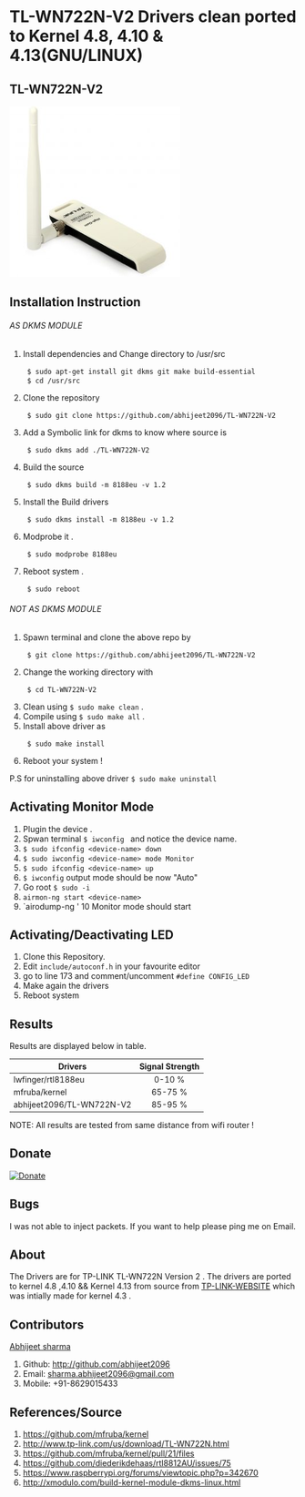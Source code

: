 # TL-WN722N-V2 Drivers clean ported to Kernel 4.8, 4.10 & 4.13(GNU/LINUX)

## TL-WN722N-V2

![TL-WN722N-V2](device_img.jpg?raw=true "TL-WN722N-V2")


## Installation Instruction

###### AS DKMS MODULE

1. Install dependencies and Change directory to /usr/src
	```
	 $ sudo apt-get install git dkms git make build-essential
	 $ cd /usr/src
	```
2. Clone the repository
	```
	 $ sudo git clone https://github.com/abhijeet2096/TL-WN722N-V2
	```
3. Add a Symbolic link for dkms to know where source is 
	```
	 $ sudo dkms add ./TL-WN722N-V2
	```
4. Build the source
	```
	 $ sudo dkms build -m 8188eu -v 1.2 
	```
5. Install the Build drivers
	```
	 $ sudo dkms install -m 8188eu -v 1.2 
	```
6. Modprobe it .
	```
	 $ sudo modprobe 8188eu
	```
6. Reboot system .
	```
	 $ sudo reboot
	```
	
###### NOT AS DKMS MODULE

1. Spawn terminal and clone the above repo by 
	```
	 $ git clone https://github.com/abhijeet2096/TL-WN722N-V2
	```
2. Change the working directory with
	```
	 $ cd TL-WN722N-V2
	``` 
3. Clean using `$ sudo make clean` .
4. Compile using `$ sudo make all` .
4. Install above driver as 
	```
	 $ sudo make install 
	```
5. Reboot your system !

P.S for uninstalling above driver 
	```
	 $ sudo make uninstall 
	```
## Activating Monitor Mode

 1. Plugin the device .
 2. Spwan terminal `$ iwconfig ` and notice the device name.
 3. `$ sudo ifconfig <device-name> down`
 4. `$ sudo iwconfig <device-name> mode Monitor`
 5. `$ sudo ifconfig <device-name> up`
 6. `$ iwconfig` output mode should be now "Auto"
 7. Go root `$ sudo -i`
 8. `airmon-ng start <device-name>`
 9. `airodump-ng <device-name>' 
 10 Monitor mode should start

## Activating/Deactivating LED

 1. Clone this Repository.
 2. Edit `include/autoconf.h` in your favourite editor
 3. go to line 173 and comment/uncomment `#define CONFIG_LED`
 4. Make again the drivers
 5. Reboot system


## Results
Results are displayed below in table.

| Drivers       				| Signal Strength  | 
| ------------- 				|:-------------:   | 
| lwfinger/rtl8188eu			|    0-10 %        | 
| mfruba/kernel   				|    65-75 % 	   | 
| abhijeet2096/TL-WN722N-V2   	|    85-95 %       |

NOTE: All results are tested from same distance from wifi router !

## Donate
[![Donate](https://img.shields.io/badge/Donate-PayPal-green.svg)](http://www.paypal.me/abhijeet2096)

## Bugs
 I was not able to inject packets. If you want to help please ping me on Email.

## About
The Drivers are for TP-LINK TL-WN722N Version 2 . The drivers are ported to kernel 4.8 ,4.10 && Kernel 4.13 from source from [TP-LINK-WEBSITE](http://www.tp-link.com/us/download/TL-WN722N.html) which was intially made for kernel 4.3 .

## Contributors

[Abhijeet sharma](http://students.iitmandi.ac.in/~abhijeet_sharma)
1. Github: http://github.com/abhijeet2096
2. Email: sharma.abhijeet2096@gmail.com
3. Mobile: +91-8629015433

## References/Source

1. https://github.com/mfruba/kernel
2. http://www.tp-link.com/us/download/TL-WN722N.html
3. https://github.com/mfruba/kernel/pull/21/files
4. https://github.com/diederikdehaas/rtl8812AU/issues/75
5. https://www.raspberrypi.org/forums/viewtopic.php?p=342670
6. http://xmodulo.com/build-kernel-module-dkms-linux.html 
